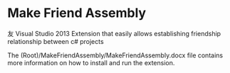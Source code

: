 ﻿Make Friend Assembly
====================

友 Visual Studio 2013 Extension that easily allows establishing friendship relationship between c# projects

The (Root)/MakeFriendAssembly/MakeFriendAssembly.docx file contains more information on how to install and run the extension.